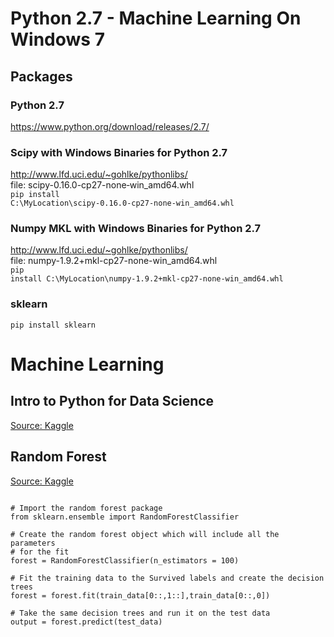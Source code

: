 # Python 2.7 - Machine Learning On Windows 7

## Packages

### Python 2.7
https://www.python.org/download/releases/2.7/

### Scipy with Windows Binaries for Python 2.7
http://www.lfd.uci.edu/~gohlke/pythonlibs/ </br>
file: scipy-0.16.0-cp27-none‑win_amd64.whl </br>
<code>pip install C:\MyLocation\scipy-0.16.0-cp27-none‑win_amd64.whl</code>

### Numpy MKL with Windows Binaries for Python 2.7
http://www.lfd.uci.edu/~gohlke/pythonlibs/  </br>
file: numpy-1.9.2+mkl-cp27-none-win_amd64.whl </br>
<code>pip install C:\MyLocation\numpy-1.9.2+mkl-cp27-none-win_amd64.whl</code>

### sklearn
<code>pip install sklearn</code>

# Machine Learning

## Intro to Python for Data Science
[Source: Kaggle](https://www.kaggle.com/c/titanic/details/getting-started-with-python "Kaggle Intro to Python")

## Random Forest
[Source: Kaggle](https://www.kaggle.com/c/titanic/details/getting-started-with-random-forests "Kaggle Random Forest") <br>
<pre><code>
# Import the random forest package
from sklearn.ensemble import RandomForestClassifier 

# Create the random forest object which will include all the parameters
# for the fit
forest = RandomForestClassifier(n_estimators = 100)

# Fit the training data to the Survived labels and create the decision trees
forest = forest.fit(train_data[0::,1::],train_data[0::,0])

# Take the same decision trees and run it on the test data
output = forest.predict(test_data)
</code></pre>